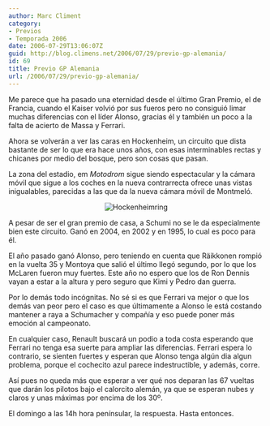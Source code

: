 ```yaml
---
author: Marc Climent
category:
- Previos
- Temporada 2006
date: 2006-07-29T13:06:07Z
guid: http://blog.climens.net/2006/07/29/previo-gp-alemania/
id: 69
title: Previo GP Alemania
url: /2006/07/29/previo-gp-alemania/
---
```


Me parece que ha pasado una eternidad desde el último Gran Premio, el de Francia, cuando el Kaiser volvió por sus fueros pero no consiguió limar muchas diferencias con el líder Alonso, gracias él y también un poco a la falta de acierto de Massa y Ferrari.

Ahora se volverán a ver las caras en Hockenheim, un circuito que dista bastante de ser lo que era hace unos años, con esas interminables rectas y chicanes por medio del bosque, pero son cosas que pasan.

La zona del estadio, em _Motodrom_ sigue siendo espectacular y la cámara móvil que sigue a los coches en la nueva contrarrecta ofrece unas vistas inigualables, parecidas a las que da la nueva cámara móvil de Montmeló.

<div style="text-align: center">
  <img alt="Hockenheimring" src="http://f1blog.climens.net/files/2006/07/Alemania.png" />
</div>

A pesar de ser el gran premio de casa, a Schumi no se le da especialmente bien este circuito. Ganó en 2004, en 2002 y en 1995, lo cual es poco para él.

El año pasado ganó Alonso, pero teniendo en cuenta que Räikkonen rompió en la vuelta 35 y Montoya que salió el último llegó segundo, por lo que los McLaren fueron muy fuertes. Este año no espero que los de Ron Dennis vayan a estar a la altura y pero seguro que Kimi y Pedro dan guerra.

Por lo demás todo incógnitas. No sé si es que Ferrari va mejor o que los demás van peor pero el caso es que últimamente a Alonso le está costando mantener a raya a Schumacher y compañía y eso puede poner más emoción al campeonato.

En cualquier caso, Renault buscará un podio a toda costa esperando que Ferrari no tenga esa suerte para ampliar las diferencias. Ferrari espera lo contrario, se sienten fuertes y esperan que Alonso tenga algún dia algun problema, porque el cochecito azul parece indestructible, y además, corre.

Así pues no queda más que esperar a ver qué nos deparan las 67 vueltas que darán los pilotos bajo el calorcito alemán, ya que se esperan nubes y claros y unas máximas por encima de los 30º.

El domingo a las 14h hora penínsular, la respuesta. Hasta entonces.